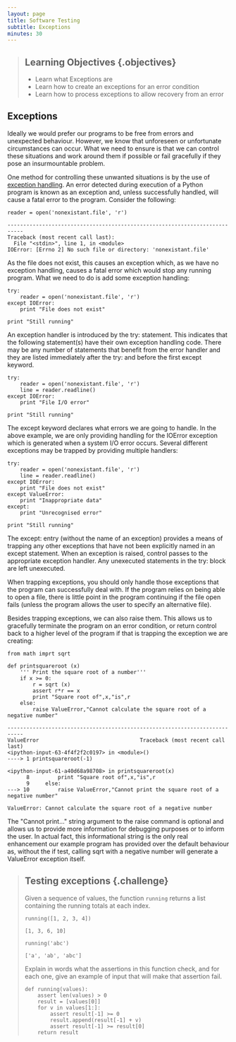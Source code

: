```yaml
---
layout: page
title: Software Testing
subtitle: Exceptions
minutes: 30
---
```

> ## Learning Objectives {.objectives}
>
> *   Learn what Exceptions are
> *   Learn how to create an exceptions for an error condition
> *   Learn how to process exceptions to allow recovery from an error

## Exceptions

Ideally we would prefer our programs to be free from errors and unexpected
behaviour. However, we know that unforeseen or unfortunate circumstances can
occur. What we need to ensure is that we can control these situations and
work around them if possible or fail gracefully if they pose an insurmountable
problem.

One method for controlling these unwanted situations is by the use of
[exception handling](reference.html#exceptionhandling). An error detected
during execution of a Python program is known as an exception and, unless
successfully handled, will cause a fatal error to the program. Consider
the following:

~~~ {.python}
reader = open('nonexistant.file', 'r')
~~~
~~~ {.error}
---------------------------------------------------------------------------
Traceback (most recent call last):
  File "<stdin>", line 1, in <module>
IOError: [Errno 2] No such file or directory: 'nonexistant.file'
~~~

As the file does not exist, this causes an exception which, as we have no
exception handling, causes a fatal error which would stop any running program.
What we need to do is add some exception handling:

~~~ {.python}
try:
    reader = open('nonexistant.file', 'r')
except IOError:
    print "File does not exist"

print "Still running"
~~~

An exception handler is introduced by the try: statement. This indicates that
the following statement(s) have their own exception handling code. There may
be any number of statements that benefit from the error handler and they are
listed immediately after the try: and before the first except keyword.

~~~ {.python}
try:
    reader = open('nonexistant.file', 'r')
    line = reader.readline()
except IOError:
    print "File I/O error"

print "Still running"
~~~

The except keyword declares what errors we are going to handle. In the above
example, we are only providing handling for the IOError exception which is
generated when a system I/O error occurs. Several different exceptions may be
trapped by providing multiple handlers:

~~~ {.python}
try:
    reader = open('nonexistant.file', 'r')
    line = reader.readline()
except IOError:
    print "File does not exist"
except ValueError:
    print "Inappropriate data"
except:
    print "Unrecognised error"

print "Still running"
~~~

The except: entry (without the name of an exception) provides a means of
trapping any other exceptions that have not been explicitly named in an
except statement. When an exception is raised, control passes to the 
appropriate exception handler. Any unexecuted statements in the try:
block are left unexecuted. 

When trapping exceptions, you should only handle those exceptions that
the program can successfully deal with. If the program relies on being
able to open a file, there is little point in the program continuing
if the file open fails (unless the program allows the user to specify
an alternative file).

Besides trapping exceptions, we can also raise them. This allows us to
gracefully terminate the program on an error condition, or return control
back to a higher level of the program if that is trapping the exception we
are creating:

~~~ {.python}
from math imprt sqrt

def printsquareroot (x)
    ''' Print the square root of a number'''
    if x >= 0:
        r = sqrt (x)
        assert r*r == x
        print "Square root of",x,"is",r
    else:
        raise ValueError,"Cannot calculate the square root of a negative number"

~~~
~~~ {.error}
---------------------------------------------------------------------------
ValueError                                Traceback (most recent call last)
<ipython-input-63-4f4f2f2c0197> in <module>()
----> 1 printsquareroot(-1)

<ipython-input-61-a40d68a98708> in printsquareroot(x)
      8         print "Square root of",x,"is",r
      9     else:
---> 10         raise ValueError,"Cannot print the square root of a negative number"

ValueError: Cannot calculate the square root of a negative number
~~~

The "Cannot print..." string argument to the raise command is optional and
allows us to provide more information for debugging purposes or to inform the
user. In actual fact, this informational string is the only real enhancement
our example program has provided over the default behaviour as, without the
if test, calling sqrt with a negative number will generate a ValueError
exception itself.


> ## Testing exceptions {.challenge}
>
> Given a sequence of values, the function `running` returns
> a list containing the running totals at each index.
>
> ~~~{.python}
> running([1, 2, 3, 4])
> ~~~
>
> ~~~{.output}
> [1, 3, 6, 10]
> ~~~
>
> ~~~{.python}
> running('abc')
> ~~~
>
> ~~~{.output}
> ['a', 'ab', 'abc']
> ~~~
>
> Explain in words what the assertions in this function check,
> and for each one,
> give an example of input that will make that assertion fail.
>
> ~~~ {.python}
> def running(values):
>     assert len(values) > 0
>     result = [values[0]]
>     for v in values[1:]:
>         assert result[-1] >= 0
>         result.append(result[-1] + v)
>         assert result[-1] >= result[0]
>     return result
> ~~~

